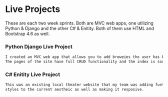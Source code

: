 # Live Projects

These are each two week sprints. Both are MVC web apps, one utilizing Python & Django and the
other C# & Enitity. Both of them use HTML and Bootstrap 4.6 as well.

### Python Django Live Project

```html
I created an MVC web app that allows you to add breweies the user has been to along to a database.
The pages of the site have full CRUD functionality and the index is sortable by any category.
```


### C# Enitity Live Project

```html
This was an existing local theater website that my team was adding funtionality to and matching the
styles to the current aestheic as well as making it resposive.
```


